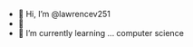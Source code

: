 - 👋 Hi, I’m @lawrencev251
- 👀 
- 🌱 I’m currently learning ... computer science 
  

<!---
lawrencev251/lawrencev251 is a ✨ special ✨ repository because its `README.md` (this file) appears on your GitHub profile.
You can click the Preview link to take a look at your changes.
--->
